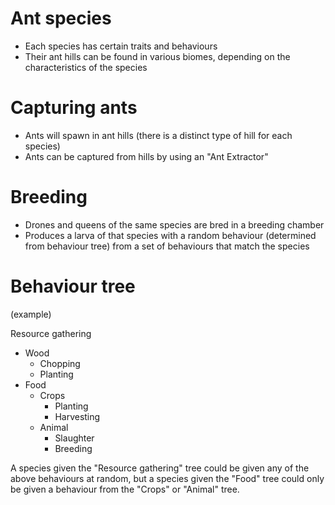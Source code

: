 # Ant species
* Each species has certain traits and behaviours
* Their ant hills can be found in various biomes, depending on the characteristics of the species

# Capturing ants
* Ants will spawn in ant hills (there is a distinct type of hill for each species)
* Ants can be captured from hills by using an "Ant Extractor"

# Breeding
* Drones and queens of the same species are bred in a breeding chamber
* Produces a larva of that species with a random behaviour (determined from behaviour tree) from a set of behaviours that match the species

# Behaviour tree
(example)

Resource gathering
  - Wood
    - Chopping
    - Planting
  - Food
    - Crops
      - Planting
      - Harvesting
    - Animal
      - Slaughter
      - Breeding

A species given the "Resource gathering" tree could be given any of the above behaviours at random, but a species given the "Food" tree could only be given a behaviour from the "Crops" or "Animal" tree.
